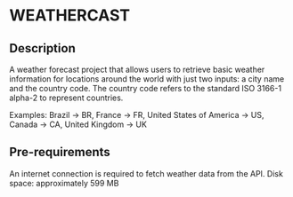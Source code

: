 # WEATHERCAST

## Description

A weather forecast project that allows users to retrieve basic weather information for locations around the world with just two inputs: a city name and the country code.
The country code refers to the standard ISO 3166-1 alpha-2 to represent countries.

Examples: Brazil -> BR, France -> FR, United States of America -> US, Canada -> CA, United Kingdom -> UK

## Pre-requirements
An internet connection is required to fetch weather data from the API.
Disk space: approximately 599 MB

